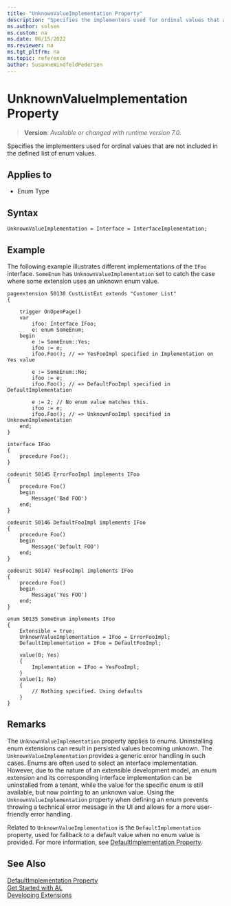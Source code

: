 ```yaml
---
title: "UnknownValueImplementation Property"
description: "Specifies the implementers used for ordinal values that are not included in the defined list of enum values."
ms.author: solsen
ms.custom: na
ms.date: 06/15/2022
ms.reviewer: na
ms.tgt_pltfrm: na
ms.topic: reference
author: SusanneWindfeldPedersen
---
```

[//]: # (START>DO_NOT_EDIT)
[//]: # (IMPORTANT:Do not edit any of the content between here and the END>DO_NOT_EDIT.)
[//]: # (Any modifications should be made in the .xml files in the ModernDev repo.)
# UnknownValueImplementation Property
> **Version**: _Available or changed with runtime version 7.0._

Specifies the implementers used for ordinal values that are not included in the defined list of enum values.

## Applies to
-   Enum Type

[//]: # (IMPORTANT: END>DO_NOT_EDIT)

## Syntax

```al
UnknownValueImplementation = Interface = InterfaceImplementation;

```

## Example

The following example illustrates different implementations of the `IFoo` interface. `SomeEnum` has `UnknownValueImplementation` set to catch the case where some extension uses an unknown enum value.


```al
pageextension 50130 CustListExt extends "Customer List"
{

    trigger OnOpenPage()
    var
        ifoo: Interface IFoo;
        e: enum SomeEnum;
    begin
        e := SomeEnum::Yes;
        ifoo := e;
        ifoo.Foo(); // => YesFooImpl specified in Implementation on Yes value

        e := SomeEnum::No;
        ifoo := e;
        ifoo.Foo(); // => DefaultFooImpl specified in DefaultImplementation

        e := 2; // No enum value matches this.
        ifoo := e;
        ifoo.Foo(); // => UnknownFooImpl specified in UnknownImplementation
    end;
}

interface IFoo
{
    procedure Foo();
}

codeunit 50145 ErrorFooImpl implements IFoo
{
    procedure Foo()
    begin
        Message('Bad FOO')
    end;
}

codeunit 50146 DefaultFooImpl implements IFoo
{
    procedure Foo()
    begin
        Message('Default FOO')
    end;
}

codeunit 50147 YesFooImpl implements IFoo
{
    procedure Foo()
    begin
        Message('Yes FOO')
    end;
}

enum 50135 SomeEnum implements IFoo
{
    Extensible = true;
    UnknownValueImplementation = IFoo = ErrorFooImpl;
    DefaultImplementation = IFoo = DefaultFooImpl;

    value(0; Yes)
    {
        Implementation = IFoo = YesFooImpl;
    }
    value(1; No)
    {
        // Nothing specified. Using defaults
    }
}
```

## Remarks

The `UnknownValueImplementation` property applies to enums. Uninstalling enum extensions can result in persisted values becoming unknown. The `UnknownValueImplementation` provides a generic error handling in such cases. Enums are often used to select an interface implementation. However, due to the nature of an extensible development model, an enum extension and its corresponding interface implementation can be uninstalled from a tenant, while the value for the specific enum is still available, but now pointing to an unknown value. Using the `UnknownValueImplementation` property when defining an enum prevents throwing a technical error message in the UI and allows for a more user-friendly error handling.

Related to `UnknownValueImplementation` is the `DefaultImplementation` property, used for fallback to a default value when no enum value is provided. For more information, see [DefaultImplementation Property](devenv-defaultimplementation-property.md).


## See Also

[DefaultImplementation Property](devenv-defaultimplementation-property.md)  
[Get Started with AL](../devenv-get-started.md)  
[Developing Extensions](../devenv-dev-overview.md)  